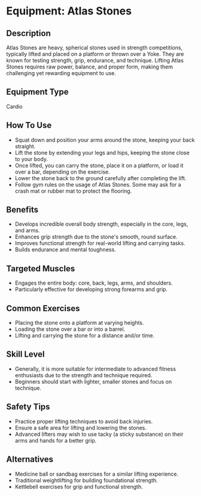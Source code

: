 # Equipment: Atlas Stones

## Description
Atlas Stones are heavy, spherical stones used in strength competitions, typically lifted and placed on a platform or thrown over a Yoke. They are known for testing strength, grip, endurance, and technique. Lifting Atlas Stones requires raw power, balance, and proper form, making them challenging yet rewarding equipment to use.

## Equipment Type
Cardio

## How To Use
<ul><li>Squat down and position your arms around the stone, keeping your back straight.</li><li>Lift the stone by extending your legs and hips, keeping the stone close to your body.</li><li>Once lifted, you can carry the stone, place it on a platform, or load it over a bar, depending on the exercise.</li><li>Lower the stone back to the ground carefully after completing the lift.</li><li>Follow gym rules on the usage of Atlas Stones. Some may ask for a crash mat or rubber mat to protect the flooring.</li></ul>

## Benefits
<ul><li>Develops incredible overall body strength, especially in the core, legs, and arms.</li><li>Enhances grip strength due to the stone's smooth, round surface.</li><li>Improves functional strength for real-world lifting and carrying tasks.</li><li>Builds endurance and mental toughness.</li></ul>

## Targeted Muscles
<ul><li>Engages the entire body: core, back, legs, arms, and shoulders.</li><li>Particularly effective for developing strong forearms and grip.</li></ul>

## Common Exercises
<ul><li><span style=" color: var(--bs-body-color); font-family: var(--bs-body-font-family); font-size: var(--bs-body-font-size); ">Placing the stone onto a platform at varying heights.</span><br></li><li>Loading the stone over a bar or into a barrel.</li><li>Lifting and carrying the stone for a distance and/or time.<br></li></ul>

## Skill Level
<ul><li>Generally, it is more suitable for intermediate to advanced fitness enthusiasts due to the strength and technique required.</li><li>Beginners should start with lighter, smaller stones and focus on technique.</li></ul>

## Safety Tips
<ul><li><span style=" color: var(--bs-body-color); font-family: var(--bs-body-font-family); font-size: var(--bs-body-font-size); ">Practice proper lifting techniques to avoid back injuries.</span><br></li><li>Ensure a safe area for lifting and lowering the stones.</li><li>Advanced lifters may wish to use tacky (a sticky substance) on their arms and hands for a better grip.<br></li></ul>

## Alternatives
<ul><li>Medicine ball or sandbag exercises for a similar lifting experience.</li><li>Traditional weightlifting for building foundational strength.</li><li>Kettlebell exercises for grip and functional strength.</li></ul>

